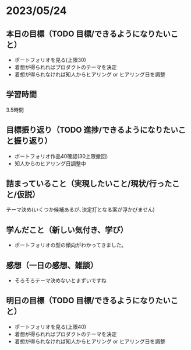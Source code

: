 # 2023/05/24
## 本日の目標（TODO 目標/できるようになりたいこと）
- ポートフォリオを見る(上限30)
- 着想が得られればプロダクトのテーマを決定
- 着想が得られなければ知人からヒアリング or ヒアリング日を調整
## 学習時間
3.5時間
## 目標振り返り（TODO 進捗/できるようになりたいこと振り返り）
- ポートフォリオ作品40確認(30上限撤回)
- 知人からのヒアリング日調整中
## 詰まっていること（実現したいこと/現状/行ったこと/仮説）
テーマ決め(いくつか候補あるが､決定打となる案が浮かびません)
## 学んだこと（新しい気付き、学び）
- ポートフォリオの型の傾向がわかってきました｡
## 感想（一日の感想、雑談）
- そろそろテーマ決めないとまずいですね
## 明日の目標（TODO 目標/できるようになりたいこと）
- ポートフォリオを見る(上限40)
- 着想が得られればプロダクトのテーマを決定
- 着想が得られなければ知人からヒアリング or ヒアリング日を調整